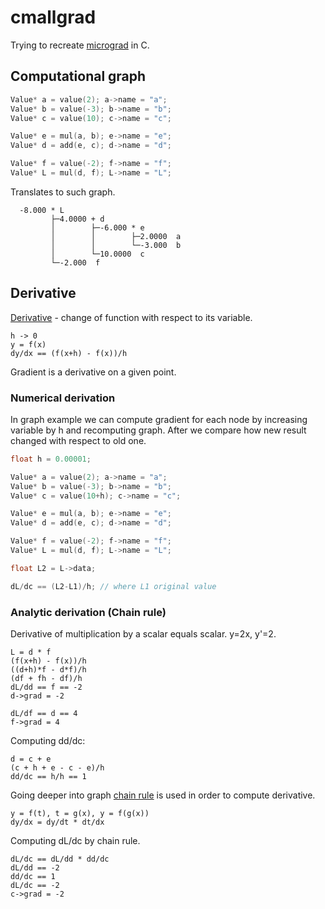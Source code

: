 # cmallgrad
Trying to recreate [micrograd](https://github.com/karpathy/micrograd/) in C.

## Computational graph
```c
Value* a = value(2); a->name = "a";	
Value* b = value(-3); b->name = "b";	
Value* c = value(10); c->name = "c";	

Value* e = mul(a, b); e->name = "e";
Value* d = add(e, c); d->name = "d";

Value* f = value(-2); f->name = "f";
Value* L = mul(d, f); L->name = "L";
```
Translates to such graph.
```
  -8.000 * L
         ├─4.0000 + d
         │        ├─-6.000 * e
         │        │        ├─2.0000  a
         │        │        └─-3.000  b
         │        └─10.0000  c
         └─-2.000  f
 ```

## Derivative
[Derivative](https://en.wikipedia.org/wiki/Derivative) - change of function with respect to its variable.
```
h -> 0
y = f(x)
dy/dx == (f(x+h) - f(x))/h
```
Gradient is a derivative on a given point.
### Numerical derivation
In graph example we can compute gradient for each node by increasing variable by h and recomputing graph. After we compare how new result changed with respect to old one.
```c
float h = 0.00001;

Value* a = value(2); a->name = "a";
Value* b = value(-3); b->name = "b";
Value* c = value(10+h); c->name = "c";

Value* e = mul(a, b); e->name = "e";
Value* d = add(e, c); d->name = "d";

Value* f = value(-2); f->name = "f";
Value* L = mul(d, f); L->name = "L";

float L2 = L->data;

dL/dc == (L2-L1)/h; // where L1 original value
```
### Analytic derivation (Chain rule)
Derivative of multiplication by a scalar equals scalar. y=2x, y'=2.
```
L = d * f
(f(x+h) - f(x))/h
((d+h)*f - d*f)/h
(df + fh - df)/h
dL/dd == f == -2
d->grad = -2

dL/df == d == 4
f->grad = 4
```
Computing dd/dc:
```
d = c + e
(c + h + e - c - e)/h
dd/dc == h/h == 1
```
Going deeper into graph [chain rule](https://en.wikipedia.org/wiki/Chain_rule) is used in order to compute derivative.
```
y = f(t), t = g(x), y = f(g(x))
dy/dx = dy/dt * dt/dx
```
Computing dL/dc by chain rule.
```
dL/dc == dL/dd * dd/dc
dL/dd == -2
dd/dc == 1
dL/dc == -2
c->grad = -2
```
